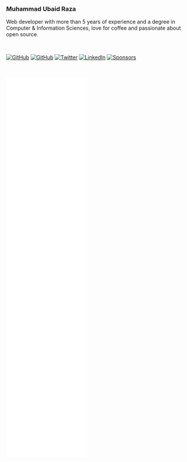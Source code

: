 ### Muhammad Ubaid Raza

Web developer with more than 5 years of experience and a degree in Computer & Information Sciences, love for coffee and passionate about open source. 

<br />

<a href="https://mubaidr.js.org"><img src="https://img.shields.io/website?up_message=mubaidr.js.org&url=https%3A%2F%2Fmubaidr.js.org" alt="GitHub"></a>
<a href="https://github.com/mubaidr"><img src="https://img.shields.io/github/followers/mubaidr.svg?label=GitHub&style=social" alt="GitHub"></a>
<a href="https://twitter.com/mubaidr"><img src="https://img.shields.io/twitter/follow/mubaidr?label=Twitter&style=social" alt="Twitter"></a>
<a href="https://www.linkedin.com/in/mubaidr"><img src="https://img.shields.io/badge/LinkedIn--_.svg?style=social&logo=linkedin" alt="LinkedIn"></a>
<a href="https://github.com/sponsors/mubaidr"><img src="https://img.shields.io/badge/Sponsors--_.svg?style=social&logo=github&logoColor=EA4AAA" alt="Sponsors"></a>

<br />

![github-metrics](./github-metrics.svg)
